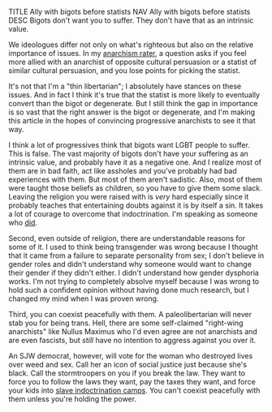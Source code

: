 TITLE Ally with bigots before statists
NAV Ally with bigots before statists
DESC Bigots don't want you to suffer. They don't have that as an intrinsic value.

We ideologues differ not only on what's righteous but also on the relative importance of issues. In my [anarchism rater](/misc/anarchism_rater), a question asks if you feel more allied with an anarchist of opposite cultural persuasion or a statist of similar cultural persuasion, and you lose points for picking the statist.

It's not that I'm a "thin libertarian"; I absolutely have stances on these issues. And in fact I think it's true that the statist is more likely to eventually convert than the bigot or degenerate. But I still think the gap in importance is so vast that the right answer is the bigot or degenerate, and I'm making this article in the hopes of convincing progressive anarchists to see it that way.

I think a lot of progressives think that bigots want LGBT people to suffer. This is false. The vast majority of bigots don't have your suffering as an intrinsic value, and probably have it as a negative one. And I realize most of them are in bad faith, act like assholes and you've probably had bad experiences with them. But most of them aren't sadistic. Also, most of them were taught those beliefs as children, so you have to give them some slack. Leaving the religion you were raised with is *very* hard especially since it probably teaches that entertaining doubts against it is by itself a sin. It takes a lot of courage to overcome that indoctrination. I'm speaking as someone who [did](/misc/apostasy).

Second, even outside of religion, there are understandable reasons for some of it. I used to think being transgender was wrong because I thought that it came from a failure to separate personality from sex; I don't believe in gender roles and didn't understand why someone would want to change their gender if they didn't either. I didn't understand how gender dysphoria works. I'm not trying to completely absolve myself because I was wrong to hold such a confident opinion without having done much research, but I changed my mind when I was proven wrong.

Third, you can coexist peacefully with them. A paleolibertarian will never stab you for being trans. Hell, there are some self-claimed "right-wing anarchists" like Nullus Maximus who I'd even agree are not anarchists and are even fascists, but *still* have no intention to aggress against you over it.

An SJW democrat, however, will vote for the woman who destroyed lives over weed and sex. Call her an icon of social justice just because she's black. Call the stormtroopers on you if you break the law. They want to force you to follow the laws they want, pay the taxes they want, and force your kids into [slave indoctrination camps](children). You can't coexist peacefully with them unless you're holding the power.
